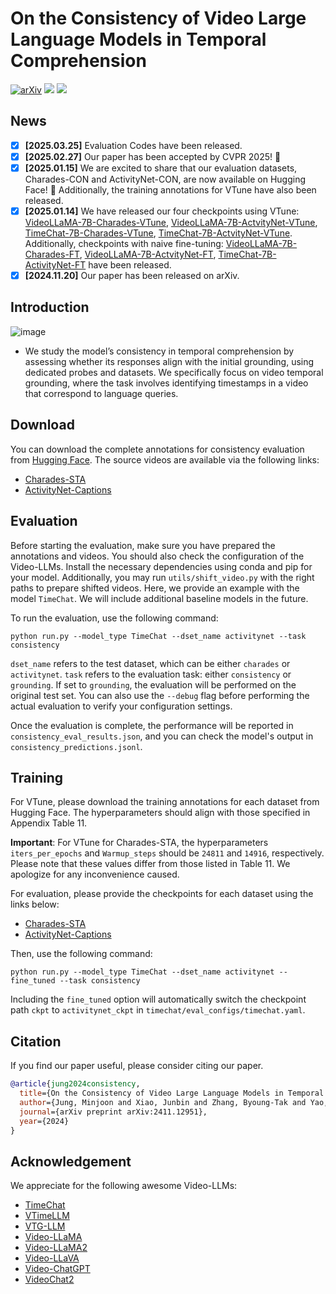 # On the Consistency of Video Large Language Models in Temporal Comprehension

[![arXiv](https://img.shields.io/badge/arXiv-2411.12951-b31b1b.svg)](https://arxiv.org/abs/2411.12951)
<a href='https://huggingface.co/datasets/mjjung/Consistency-Evaluation-for-Video-LLMs'><img src='https://img.shields.io/badge/%F0%9F%A4%97%20Hugging%20Face-Dataset-blue'></a>
<a href='https://huggingface.co/collections/mjjung/vtune-6785f253479b8563af533ffa'><img src='https://img.shields.io/badge/%F0%9F%A4%97%20Hugging%20Face-Checkpoint-blue'></a>

## News
- [x] **[2025.03.25]** Evaluation Codes have been released.
- [x] **[2025.02.27]** Our paper has been accepted by CVPR 2025! 🎉
- [x] **[2025.01.15]** We are excited to share that our evaluation datasets, Charades-CON and ActivityNet-CON, are now available on Hugging Face! 🎉 Additionally, the training annotations for VTune have also been released. 
- [x] **[2025.01.14]** We have released our four checkpoints using VTune: [VideoLLaMA-7B-Charades-VTune](https://huggingface.co/mjjung/VideoLLaMA-7B-Charades-VTune), [VideoLLaMA-7B-ActvityNet-VTune](https://huggingface.co/mjjung/VideoLLaMA-7B-ActivityNet-VTune), [TimeChat-7B-Charades-VTune](https://huggingface.co/mjjung/TimeChat-7B-Charades-VTune), [TimeChat-7B-ActvityNet-VTune](https://huggingface.co/mjjung/TimeChat-7B-ActivityNet-VTune). Additionally, checkpoints with naive fine-tuning: [VideoLLaMA-7B-Charades-FT](https://huggingface.co/mjjung/VideoLLAMA-7B-Charades-FT), [VideoLLaMA-7B-ActvityNet-FT](https://huggingface.co/mjjung/VideoLLaMA-7B-ActivityNet-FT), [TimeChat-7B-ActivityNet-FT](https://huggingface.co/mjjung/TimeChat-7B-ActivityNet-FT) have been released.
- [x] **[2024.11.20]** Our paper has been released on arXiv.

## Introduction
![image](https://github.com/user-attachments/assets/cc7ba1a6-a7b5-4c87-88b5-471632fabbd1)
- We study the model’s consistency in temporal comprehension by assessing whether its responses align with the initial grounding, using dedicated probes and datasets. We specifically focus on video temporal grounding, where the task involves identifying timestamps in a video that correspond to language queries.

## Download
You can download the complete annotations for consistency evaluation from [Hugging Face](https://huggingface.co/datasets/mjjung/Consistency-Evaluation-for-Video-LLMs). The source videos are available via the following links:

- [Charades-STA](https://prior.allenai.org/projects/charades)
- [ActivityNet-Captions](https://cs.stanford.edu/people/ranjaykrishna/densevid/)

## Evaluation
Before starting the evaluation, make sure you have prepared the annotations and videos. You should also check the configuration of the Video-LLMs. Install the necessary dependencies using conda and pip for your model. Additionally, you may run `utils/shift_video.py` with the right paths to prepare shifted videos.
Here, we provide an example with the model `TimeChat`. We will include additional baseline models in the future.

To run the evaluation, use the following command:

```
python run.py --model_type TimeChat --dset_name activitynet --task consistency
````
`dset_name` refers to the test dataset, which can be either `charades` or `activitynet`. `task` refers to the evaluation task: either `consistency` or `grounding`. If set to `grounding`, the evaluation will be performed on the original test set.
You can also use the `--debug` flag before performing the actual evaluation to verify your configuration settings.

Once the evaluation is complete, the performance will be reported in `consistency_eval_results.json`, and you can check the model's output in `consistency_predictions.jsonl`.


## Training
For VTune, please download the training annotations for each dataset from Hugging Face. The hyperparameters should align with those specified in Appendix Table 11. 

**Important**: For VTune for Charades-STA, the hyperparameters `iters_per_epochs` and `Warmup_steps` should be `24811` and `14916`, respectively. Please note that these values differ from those listed in Table 11. We apologize for any inconvenience caused.

For evaluation, please provide the checkpoints for each dataset using the links below:
- [Charades-STA](https://huggingface.co/mjjung/TimeChat-7B-Charades-VTune)
- [ActivityNet-Captions](https://huggingface.co/mjjung/TimeChat-7B-ActivityNet-VTune) 

Then, use the following command:
```
python run.py --model_type TimeChat --dset_name activitynet --fine_tuned --task consistency
```
Including the `fine_tuned` option will automatically switch the checkpoint path `ckpt` to `activitynet_ckpt` in `timechat/eval_configs/timechat.yaml`.

## Citation
If you find our paper useful, please consider citing our paper.
```BibTeX
@article{jung2024consistency,
  title={On the Consistency of Video Large Language Models in Temporal Comprehension},
  author={Jung, Minjoon and Xiao, Junbin and Zhang, Byoung-Tak and Yao, Angela},
  journal={arXiv preprint arXiv:2411.12951},
  year={2024}
}
```
## Acknowledgement
We appreciate for the following awesome Video-LLMs: 
- [TimeChat](https://github.com/RenShuhuai-Andy/TimeChat) 
- [VTimeLLM](https://github.com/huangb23/VTimeLLM)
- [VTG-LLM](https://github.com/gyxxyg/VTG-LLM)
- [Video-LLaMA](https://github.com/DAMO-NLP-SG/Video-LLaMA)
- [Video-LLaMA2](https://github.com/DAMO-NLP-SG/VideoLLaMA2)
- [Video-LLaVA](https://github.com/PKU-YuanGroup/Video-LLaVA)
- [Video-ChatGPT](https://github.com/mbzuai-oryx/Video-ChatGPT)
- [VideoChat2](https://github.com/OpenGVLab/Ask-Anything/tree/main/video_chat2)
